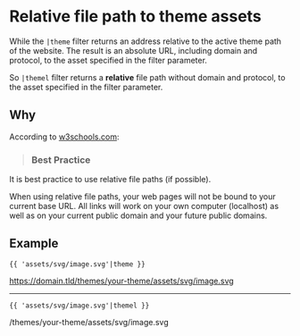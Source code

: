 # Relative file path to theme assets

While the `|theme` filter returns an address relative to the active theme path of the website. The result is an absolute URL, including domain and protocol, to the asset specified in the filter parameter.

So `|themel` filter returns a **relative** file path without domain and protocol, to the asset specified in the filter parameter.

## Why

According to  [w3schools.com][1]:
> ### Best Practice
It is best practice to use relative file paths (if possible).

When using relative file paths, your web pages will not be bound to your current base URL. All links will work on your own computer (localhost) as well as on your current public domain and your future public domains.




## Example

`{{ 'assets/svg/image.svg'|theme }}`

https://domain.tld/themes/your-theme/assets/svg/image.svg


------------

`{{ 'assets/svg/image.svg'|themel }}`

/themes/your-theme/assets/svg/image.svg

[1]: https://www.w3schools.com/html/html_filepaths.asp "w3schools.com"